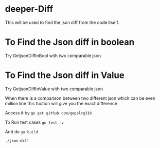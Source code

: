 # deeper-Diff

This will be used to find the json diff from the code itself.

# To Find the Json diff in boolean
Try GetjsonDiffInBool with two comparable json

# To Find the Json diff in Value
Try GetjsonDiffInValue with two comparable json


When there is a comparison between two different json which can be even million line this fuction will give you the exact difference

Access it by `go get github.com/gopalrg310`

To Run test cases
`go test -v`


And do 
`go build`

`./json-diff`
